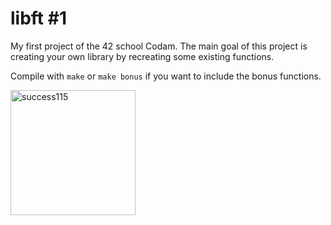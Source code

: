 # libft #1

My first project of the 42 school Codam. The main goal of this project is creating your own library by recreating some existing functions.

Compile with ```make``` or ```make bonus``` if you want to include the bonus functions.

<img width="200" alt="success115" src="https://user-images.githubusercontent.com/57190868/138829351-6ee92d21-83a9-4534-8cb8-d91494b07553.png">
